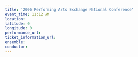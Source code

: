 ```yaml
---
title: '2006 Performing Arts Exchange National Conference'
event_time: 11:12 AM
location: 
latitude: 0
longitude: 0
performance_url: 
ticket_information_url: 
ensemble: 
conductor: 
---
```

